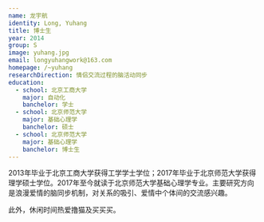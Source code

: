 ```yaml
---
name: 龙宇航
identity: Long, Yuhang
title: 博士生
year: 2014
group: S
image: yuhang.jpg
email: longyuhangwork@163.com
homepage: /~yuhang
researchDirection: 情侣交流过程的脑活动同步
education:
  - school: 北京工商大学
    major: 自动化
    banchelor: 学士
  - school: 北京师范大学
    major: 基础心理学
    banchelor: 硕士
  - school: 北京师范大学
    major: 基础心理学
    banchelor: 博士生
---
```

2013年毕业于北京工商大学获得工学学士学位；2017年毕业于北京师范大学获得理学硕士学位。2017年至今就读于北京师范大学基础心理学专业。主要研究方向是浪漫爱情的脑同步机制，对关系的吸引、爱情中个体间的交流感兴趣。

此外，休闲时间热爱撸猫及买买买。